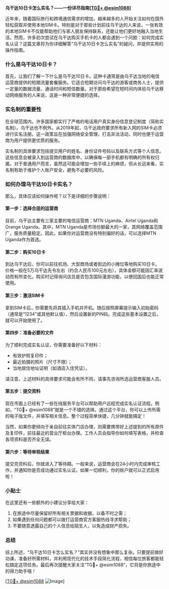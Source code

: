 **乌干达10日卡怎么实名？——一份详尽指南[[TG💪+ @esim1088](https://t.me/s/esim1088)]**

近年来，随着国际旅行和跨境通信需求的增加，越来越多的人开始关注如何在国外轻松获取并使用本地SIM卡。特别是对于那些计划前往乌干达的人来说，一张有效的本地SIM卡不仅能帮助他们与家人朋友保持联系，还能让他们更好地融入当地生活。然而，许多初次尝试在乌干达购买手机卡的人都会遇到一个问题：如何完成实名认证？这篇文章将为你详细解答“乌干达10日卡怎么实名”的疑问，并提供实用的操作指南。

### 什么是乌干达10日卡？

首先，让我们了解一下什么是乌干达10日卡。这种卡通常是由乌干达当地的电信运营商提供的短期流量套餐服务。它适合短期访问乌干达的游客或商务人士，提供一定量的数据流量、通话时间和短信数量。对于那些希望在短时间内体验乌干达移动网络服务的人来说，这是一种非常便捷的选择。

### 实名制的重要性

在全球范围内，许多国家都实行了严格的电话用户真实身份信息登记制度（简称实名制）。乌干达也不例外。从2019年起，乌干达政府要求所有新入网的SIM卡必须进行实名注册。这一政策旨在加强网络安全管理，打击非法活动，同时也便于运营商为用户提供更优质的服务。

实名制的具体要求包括提交用户的姓名、身份证件号码以及联系方式等个人信息。这些信息会被录入到运营商的数据库中，以确保每一部手机都有明确的所有权归属。对于普通用户而言，虽然这可能会增加一些手续上的麻烦，但从长远来看，实名制有助于维护个人账户安全，避免不必要的风险。

### 如何办理乌干达10日卡实名？

那么，具体应该如何操作呢？以下是详细的步骤说明：

#### 第一步：选择合适的运营商

目前，乌干达主要有三家主要的电信运营商：MTN Uganda、Airtel Uganda和Orange Uganda。其中，MTN Uganda是市场份额最大的一家，其网络覆盖范围广，服务质量稳定。因此，如果你对运营商没有特别偏好的话，可以选择MTN Uganda作为首选。

#### 第二步：购买10日卡

到达乌干达后，你可以前往机场、大型商场或者街边的小摊位等地购买10日卡。价格一般在5万乌干达先令左右（约合人民币100元左右），具体金额可能因汇率波动而有所变化。购买时记得询问店员是否包含国际漫游功能，以便回国后也能正常使用。

#### 第三步：激活SIM卡

拿到SIM卡后，你需要先将其插入手机并开机。随后按照屏幕提示输入初始密码（通常是“1234”或其他默认值），然后设置新的PIN码。完成这些基本设置之后，就可以开始使用了。

#### 第四步：准备必要的文件

为了顺利完成实名认证，你需要准备好以下材料：
- 有效护照复印件；
- 最近拍摄的照片（尺寸不限）；
- 当地居住地址证明（如酒店入住凭证）。

请注意，上述材料的具体要求可能会有所不同，请事先咨询所选运营商客服人员。

#### 第五步：提交资料

现在市面上已经有了一些在线服务平台可以帮助用户远程完成实名认证流程。例如，“TG💪+ @esim1088”就是一个不错的选择。通过这个平台，你可以上传所需的电子版文件，并填写相关信息。整个过程简单快捷，几分钟就能搞定！

当然，如果你更倾向于亲自前往实体门店办理，则需要携带好上述提到的所有原件及复印件，前往最近的营业厅柜台办理。工作人员会指导你如何填写表格，并检查各项资料是否齐全无误。

#### 第六步：等待审核结果

提交完资料后，你就进入了等待期。一般来说，运营商会在24小时内完成审核工作，并通知你是否成功通过实名认证。如果一切顺利，你的账户就可以正式启用啦！

### 小贴士

在这里还有一些额外的小建议分享给大家：
1. 在旅途中尽量保留好所有相关票据和收据，以备不时之需；
2. 如果遇到任何问题都可以拨打运营商官方客服热线寻求帮助；
3. 不要随意透露自己的个人信息给陌生人，以免造成财产损失。

### 总结

综上所述，“乌干达10日卡怎么实名？”其实并没有想象中那么复杂。只要提前做好功课，准备好所需材料，并利用现代化的技术手段简化流程，相信每位旅客都能轻松搞定这项任务。最后再次提醒大家关注“TG💪+ @esim1088”，它将是你旅途中的得力助手哦！

[[TG💪+ @esim1088](https://t.me/s/esim1088) ![Image](https://i.postimg.cc/4NQfJmqS/Snipaste-2025-05-13-00-14-12.png)]